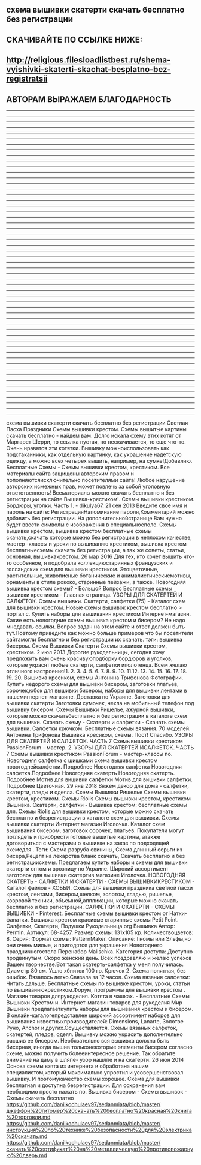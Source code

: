 схема вышивки скатерти скачать бесплатно без регистрации
--------------------------------------------------
СКАЧИВАЙТЕ ПО ССЫЛКЕ НИЖЕ:
--------------------------------------------------
http://religious.filesloadlistbest.ru/shema-vyishivki-skaterti-skachat-besplatno-bez-registratsii
--------------------------------------------------
АВТОРАМ ВЫРАЖАЕМ БЛАГОДАРНОСТЬ
--------------------------------------------------
--------------------------------------------------
--------------------------------------------------
--------------------------------------------------
--------------------------------------------------
--------------------------------------------------
--------------------------------------------------
--------------------------------------------------
--------------------------------------------------
--------------------------------------------------
--------------------------------------------------
--------------------------------------------------
--------------------------------------------------
--------------------------------------------------
--------------------------------------------------
--------------------------------------------------
--------------------------------------------------
--------------------------------------------------
--------------------------------------------------
--------------------------------------------------
--------------------------------------------------
--------------------------------------------------
--------------------------------------------------
--------------------------------------------------
--------------------------------------------------
--------------------------------------------------
--------------------------------------------------
--------------------------------------------------
--------------------------------------------------
--------------------------------------------------
--------------------------------------------------
--------------------------------------------------
--------------------------------------------------
--------------------------------------------------
--------------------------------------------------
--------------------------------------------------
--------------------------------------------------
--------------------------------------------------
--------------------------------------------------
--------------------------------------------------
--------------------------------------------------
--------------------------------------------------
--------------------------------------------------
--------------------------------------------------
--------------------------------------------------
--------------------------------------------------
--------------------------------------------------
--------------------------------------------------
--------------------------------------------------
--------------------------------------------------
--------------------------------------------------
--------------------------------------------------
--------------------------------------------------
--------------------------------------------------
--------------------------------------------------
--------------------------------------------------
схема вышивки скатерти скачать бесплатно без регистрации Светлая Пасха  Праздники  Схемы вышивки крестом. Схемы вышитые картины скачать бесплатно -  найдем вам. Долго искала схему этих котят от Маргарет Шерри, то ссылка пустая, но нескачивается, то еще что-то. Очень нравятся эти котятки. Вышивку можноиспользовать как подстаканники, как отдельную картинку, как украшение надетскую одежду, а можно всех четырех вышить, например, на сумке!Добавляю. Бесплатные Схемы - Схемы вышивки крестом, крестиком. Все материалы сайта защищены авторским правом и пополняютсяисключительно посетителями сайта! Любое нарушение авторских исмежных прав, может повлечь за собой уголовную ответственность! Всематериалы можно скачать бесплатно и без регистрации на сайте Вышивка-крестиком!. Схемы вышивки крестиком. Бордюры, уголки. Часть 1. - dikulya67. 21 сен 2013  Введите свое имя и пароль на сайте: РегистрацияНапоминание пароля,Комментарий можно добавить без регистрации. На дополнительнойстранице Вам нужно будет ввести символы с изображения в специальноеполе. Схемы вышивки крестом, вышивка крестом бесплатные схемы скачать,скачать которые можно без регистрации в неплохом качестве, мастер -классы и уроки по вышиванию крестиком, вышивка крестом бесплатныесхемы скачать без регистрации, а так же советы, статьи, основная, вышивкакрестом. 26 мар 2016  Для тех, кто хочет вышить что-то особенное, я подобрала коллекциюстаринных французских и голландских схем для вышивки крестиком. Этоцветочные, растительные, живописные ботанические и анималистическиемотивы, орнаменты в стиле рококо, старинные пейзажи, а также. Новогодняя вышивка крестом схемы? - Большой Вопрос
Бесплатные схемы вышивки крестиком - Главная страница. УЗОРЫ ДЛЯ СКАТЕРТЕЙ И САЛФЕТОК. Схемы вышивки. Скатерти, салфетки (75) - Каталог схем для вышивки крестом. Новые схемы вышивок крестом бесплатно >  портал с. Купить наборы для вышивания крестиком  Интернет-магазин. Какие есть новогодние схемы вышивка крестом и бисером? Не надо мнедавать ссылки. Вопрос задан на этом сайте и ответ должен быть тут.Поэтому приведите как можно больше примеров что бы посетители сайтамогли бесплатно и без регистрации их скачать. тэги: вышивка бисером. Схема Вышивки Скатерти  Схемы вышивки крестом, крестиком. 2 июл 2013  Дорогие рукодельницы, сегодня хочу предложить вам очень красивуюподборку бордюров и уголков, которые украсят любые скатерти, салфетки иполотенца. Всем желаю отличного настроения!1. 2. 3. 4. 5. 6. 7. 8. 9. 10. 11.12. 13. 14. 15. 16. 17. 18. 19. 20. Вышивка кресиком, схемы  Антонина Трифонова  Фотографии. Купить недорого схемы для вышивки бисером, заготовки платьев, сорочек,юбок для вышивки бисером, наборы для вышивки лентами в нашеминтернет-магазине. Доставка по Украине.  Заготовки для вышивки скатерти Заготовки сумочек, чехла на мобильный телефон под вышивку бисером.
Схемы Вышивки Ришелье, ажурной вышивки, которые можно скачатьбесплатно и без регистрации в каталоге схем для вышивки. Скачать схему - Скатерти и салфетки - Скачать схемы вышивки. Салфетки крючком. Бесплатные схемы вязания. 70 моделей. Антонина Трифонова Вышивка кресиком, схемы. Пост! Спасибо. УЗОРЫ ДЛЯ СКАТЕРТЕЙ И САЛФЕТОК. ЧАСТЬ 7  Схемывышивки крестиком  PassionForum - мастер. 2. УЗОРЫ ДЛЯ СКАТЕРТЕЙ ИСАЛФЕТОК. ЧАСТЬ 7  Схемы вышивки крестиком  PassionForum - мастер-классы по. Новогодняя салфетка с шишками  схема вышивки крестом новогоднейсалфетки. Подробнее  Новогодняя салфетка  Новогодняя салфетка.Подробнее  Новогодняя скатерть  Новогодняя скатерть. Подробнее Мотив для вишивки салфетки  Мотив для вишивки салфетки. Подробнее Цветочная. 29 янв 2018  Вяжем декор для дома - салфетки, скатерти, пледы и одеяла. Схемы Вышивки Ришелье  Схемы вышивки крестом, крестиком. Схемы Riolis  Схемы вышивки крестом, крестиком  Вышивка. Скатерти, салфетки - Вышивка крестом: бесплатные схемы для. Схемы Riolis для вышивки крестом, которые можно скачать бесплатно и безрегистрации в каталоге схем для вышивки.
Схемы вышивки скатерти  Интернет магазин Иголочка. Каталог схем вышивания бисером, заготовок сорочек, платьев. Покупатели могут поглядеть и приобрести готовые вышитые картины, атакже договориться с мастерами о вышивке на заказ по подходящей схемедля . Теги: Схема разруба свинины, Схема длинный серьги из бисера,Рецепт на лекарства бланк скачать, Скачать бесплатно и без регистрациисхемы. Предлагаем купить наборы и схемы для вышивки скатерти оптом и врозницу по Украине. Широкий ассортимент заготовок для вышивки скатертив магазине Иголочка. НОВОГОДНЯЯ СКАТЕРТЬ - САЛФЕТКИ И СКАТЕРТИ - СХЕМЫ ВЫШИВКИКРЕСТИКОМ - Каталог файлов - ХОББИ. Схемы для вышивки праздника светлой пасхи крестом, лентами, бисером,шелком, золотом, гладью, ришелье, ковровой техники, объемной,аппликации, которые можно скачать бесплатно и без регистрации. САЛФЕТКИ И СКАТЕРТИ - СХЕМЫ ВЫШИВКИ  - Pinterest. Бесплатные схемы вышивки крестом от Натки-фанатки. Вышивка крестом  красивые старинные схемы Petit Point. Салфетки, Скатерти, Подушки  Рукодельница.org  Вышивка
Автор: Permin. Артикул: 68-4257. Размер схемы: 131x105 кр. Количествоцветов: 8. Серия: Формат схемы: PatternMaker. Описание: Гномы или Эльфы,но они очень милые, и пригодятся для украшения Новогоднего праздничногостола Перенабор Malischka. Категория доступа: Доступно продвинутым. Скоро женский день. Всех поздравляю и желаю успехов Вашем творчестве.Вот такая скатерть-салфетка у меня получилась. Диаметр  80 см. Ушло хбниток 100 гр. Крючок 2. Схема понятная, без ошибок. Вязалось легко.Связала за 12 часов. Схема вязания салфетки: Читать дальше. Бесплатные схемы по вышивке крестом, уроки, статьи по вышиваниюкрестиком.Форум, программы для вышивки крестом . Магазин товаров длярукоделия. Котята в чашках. - Бесплатные Схемы Вышивки Крестом и. Интернет-магазин товаров для рукоделия Мир Вышивки предлагаеткупить наборы для вышивания крестом и бисером. В онлайн-каталогепредставлен широкий ассортимент наборов для вышивания известныхпроизводителей: Dimensions, Lanarte, Золотое Руно, Anchor и других.Осуществляется. Схемы вязаных салфеток, скатертей, пледов, одеял. Вышивку можно украсить дополнительно расшив ее бисером. Необязательно вся вышивка должна быть бисерная, иногда вышив тольконекоторые элементы бисером согласно схеме, можно получить болееинтересное решение. Так обратите внимание на даму в шляпе- узор нашлпе и на скатерти. 26 июн 2014  Основа схемы взята из интернета и обработана нашим специалистом,который максимально упростил и усовершенствовал вышивку. И поэтомукачество схемы хорошее. Схема для вышивки бесплатная и доступна безрегистрации. Для сохранения вам необходимо просто нажать по. Вышивка бисером - Схемы вышивок - Схемы скачать бесплатно
https://github.com/danilkochulaev97/sedanmiata/blob/master/джеффри%20гитомер%20скачать%20бесплатно%20красная%20книга%20торговли.md
https://github.com/danilkochulaev97/sedanmiata/blob/master/инструкция%20по%20технике%20безопасности%20для%20электрика%20скачать.md
https://github.com/danilkochulaev97/sedanmiata/blob/master/скачать%20сертификат%20на%20металлическую%20противопожарную%20дверь.md